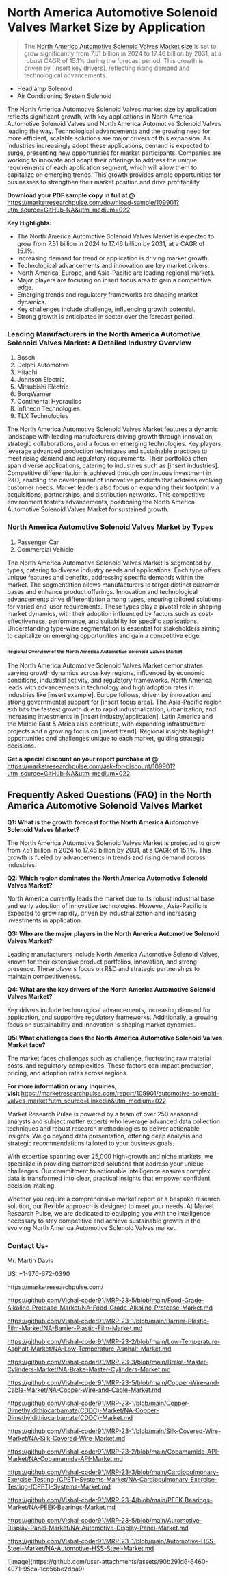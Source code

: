 <h1>North America Automotive Solenoid Valves Market&nbsp;Size by Application</h1><blockquote><p>The <a href="https://marketresearchpulse.com/download-sample/109901?utm_source=GitHub-NA&amp;utm_medium=022">North America Automotive Solenoid Valves Market size</a> is set to grow significantly from 7.51 billion in 2024 to 17.46 billion by 2031, at a robust CAGR of 15.1% during the forecast period. This growth is driven by [insert key drivers], reflecting rising demand and technological advancements.</p></blockquote><ul><li>Headlamp Solenoid <li> Air Conditioning System Solenoid</li></ul><p>The North America Automotive Solenoid Valves market size by application reflects significant growth, with key applications in North America Automotive Solenoid Valves and North America Automotive Solenoid Valves leading the way. Technological advancements and the growing need for more efficient, scalable solutions are major drivers of this expansion. As industries increasingly adopt these applications, demand is expected to surge, presenting new opportunities for market participants. Companies are working to innovate and adapt their offerings to address the unique requirements of each application segment, which will allow them to capitalize on emerging trends. This growth provides ample opportunities for businesses to strengthen their market position and drive profitability.</p><p><strong>Download your PDF sample copy in full at @ </strong><a href="https://marketresearchpulse.com/download-sample/109901?utm_source=GitHub-NA&amp;utm_medium=022">https://marketresearchpulse.com/download-sample/109901?utm_source=GitHub-NA&amp;utm_medium=022</a></p><p><strong>Key Highlights: </strong></p><ul><li>The North America Automotive Solenoid Valves Market is expected to grow from 7.51 billion in 2024 to 17.46 billion by 2031, at a CAGR of 15.1%.</li><li>Increasing demand for trend or application is driving market growth.</li><li>Technological advancements and innovation are key market drivers.</li><li>North America, Europe, and Asia-Pacific are leading regional markets.</li><li>Major players are focusing on insert focus area to gain a competitive edge.</li><li>Emerging trends and regulatory frameworks are shaping market dynamics.</li><li>Key challenges include challenge, influencing growth potential.</li><li>Strong growth is anticipated in sector over the forecast period.</li></ul><h3>Leading Manufacturers in the North America Automotive Solenoid Valves Market: A Detailed Industry Overview</h3><ol><li>Bosch</li><li>Delphi Automotive</li><li>Hitachi</li><li>Johnson Electric</li><li>Mitsubishi Electric</li><li>BorgWarner</li><li>Continental Hydraulics</li><li>Infineon Technologies</li><li>TLX Technologies</li></ol><div class="flex max-w-full flex-col flex-grow"><div class="min-h-8 text-message flex w-full flex-col items-end gap-2 whitespace-normal break-words [.text-message+&amp;]:mt-5" dir="auto" data-message-author-role="assistant" data-message-id="fd8432e4-4910-450d-b182-61b7bfb0a01f" data-message-model-slug="gpt-4o"><div class="flex w-full flex-col gap-1 empty:hidden first:pt-[3px]"><div class="markdown prose w-full break-words dark:prose-invert light"><p>The North America Automotive Solenoid Valves Market features a dynamic landscape with leading manufacturers driving growth through innovation, strategic collaborations, and a focus on emerging technologies. Key players leverage advanced production techniques and sustainable practices to meet rising demand and regulatory requirements. Their portfolios often span diverse applications, catering to industries such as [insert industries]. Competitive differentiation is achieved through continuous investment in R&amp;D, enabling the development of innovative products that address evolving customer needs. Market leaders also focus on expanding their footprint via acquisitions, partnerships, and distribution networks. This competitive environment fosters advancements, positioning the North America Automotive Solenoid Valves Market for sustained growth.</p></div></div></div></div><h3>North America Automotive Solenoid Valves Market by Types</h3><ol><li>Passenger Car <li> Commercial Vehicle</li></ol><div class="flex max-w-full flex-col flex-grow"><div class="min-h-8 text-message flex w-full flex-col items-end gap-2 whitespace-normal break-words [.text-message+&amp;]:mt-5" dir="auto" data-message-author-role="assistant" data-message-id="084470be-0bb7-4664-bddf-5156b4f41249" data-message-model-slug="gpt-4o-mini"><div class="flex w-full flex-col gap-1 empty:hidden first:pt-[3px]"><div class="markdown prose w-full break-words dark:prose-invert light"><p>The North America Automotive Solenoid Valves Market is segmented by types, catering to diverse industry needs and applications. Each type offers unique features and benefits, addressing specific demands within the market. The segmentation allows manufacturers to target distinct customer bases and enhance product offerings. Innovation and technological advancements drive differentiation among types, ensuring tailored solutions for varied end-user requirements. These types play a pivotal role in shaping market dynamics, with their adoption influenced by factors such as cost-effectiveness, performance, and suitability for specific applications. Understanding type-wise segmentation is essential for stakeholders aiming to capitalize on emerging opportunities and gain a competitive edge.</p></div></div></div></div><h3><span style="font-size: 11px;">Regional Overview of the North America Automotive Solenoid Valves Market</span></h3><div class="flex max-w-full flex-col flex-grow"><div class="min-h-8 text-message flex w-full flex-col items-end gap-2 whitespace-normal break-words [.text-message+&amp;]:mt-5" dir="auto" data-message-author-role="assistant" data-message-id="e9038762-ce64-4e30-91c9-9bd413514231" data-message-model-slug="gpt-4o-mini"><div class="flex w-full flex-col gap-1 empty:hidden first:pt-[3px]"><div class="markdown prose w-full break-words dark:prose-invert light"><p>The North America Automotive Solenoid Valves Market demonstrates varying growth dynamics across key regions, influenced by economic conditions, industrial activity, and regulatory frameworks. North America leads with advancements in technology and high adoption rates in industries like [insert example]. Europe follows, driven by innovation and strong governmental support for [insert focus area]. The Asia-Pacific region exhibits the fastest growth due to rapid industrialization, urbanization, and increasing investments in [insert industry/application]. Latin America and the Middle East &amp; Africa also contribute, with expanding infrastructure projects and a growing focus on [insert trend]. Regional insights highlight opportunities and challenges unique to each market, guiding strategic decisions.</p></div></div></div></div><p><strong>Get a special discount on your report purchase at @ </strong><a href="https://marketresearchpulse.com/ask-for-discount/109901?utm_source=GitHub-NA&amp;utm_medium=022">https://marketresearchpulse.com/ask-for-discount/109901?utm_source=GitHub-NA&amp;utm_medium=022</a></p><h2>Frequently Asked Questions (FAQ) in the North America Automotive Solenoid Valves Market</h2><p><strong>Q1: What is the growth forecast for the North America Automotive Solenoid Valves Market?</strong></p><p>The North America Automotive Solenoid Valves Market is projected to grow from 7.51 billion in 2024 to 17.46 billion by 2031, at a CAGR of 15.1%. This growth is fueled by advancements in trends and rising demand across industries.</p><p><strong>Q2: Which region dominates the North America Automotive Solenoid Valves Market?</strong></p><p>North America currently leads the market due to its robust industrial base and early adoption of innovative technologies. However, Asia-Pacific is expected to grow rapidly, driven by industrialization and increasing investments in application.</p><p><strong>Q3: Who are the major players in the North America Automotive Solenoid Valves Market?</strong></p><p>Leading manufacturers include North America Automotive Solenoid Valves, known for their extensive product portfolios, innovation, and strong presence. These players focus on R&amp;D and strategic partnerships to maintain competitiveness.</p><p><strong>Q4: What are the key drivers of the North America Automotive Solenoid Valves Market?</strong></p><p>Key drivers include technological advancements, increasing demand for application, and supportive regulatory frameworks. Additionally, a growing focus on sustainability and innovation is shaping market dynamics.</p><p><strong>Q5: What challenges does the North America Automotive Solenoid Valves Market face?</strong></p><p>The market faces challenges such as challenge, fluctuating raw material costs, and regulatory complexities. These factors can impact production, pricing, and adoption rates across regions.</p><p><strong>For more information or any inquiries, visit&nbsp;</strong><a href="https://marketresearchpulse.com/report/109901/automotive-solenoid-valves-market?utm_source=Linkedin&utm_medium=022">https://marketresearchpulse.com/report/109901/automotive-solenoid-valves-market?utm_source=Linkedin&utm_medium=022</a></p><p>Market Research Pulse is powered by a team of over 250 seasoned analysts and subject matter experts who leverage advanced data collection techniques and robust research methodologies to deliver actionable insights. We go beyond data presentation, offering deep analysis and strategic recommendations tailored to your business goals.</p><p>With expertise spanning over 25,000 high-growth and niche markets, we specialize in providing customized solutions that address your unique challenges. Our commitment to actionable intelligence ensures complex data is transformed into clear, practical insights that empower confident decision-making.</p><p>Whether you require a comprehensive market report or a bespoke research solution, our flexible approach is designed to meet your needs. At Market Research Pulse, we are dedicated to equipping you with the intelligence necessary to stay competitive and achieve sustainable growth in the evolving North America Automotive Solenoid Valves market.</p><h3><strong>Contact Us-</strong></h3><p>Mr. Martin Davis</p><p>US: +1-970-672-0390</p><p>https://marketresearchpulse.com/</p><p><a href="https://github.com/Vishal-coder91/MRP-23-5/blob/main/Food-Grade-Alkaline-Protease-Market/NA-Food-Grade-Alkaline-Protease-Market.md">https://github.com/Vishal-coder91/MRP-23-5/blob/main/Food-Grade-Alkaline-Protease-Market/NA-Food-Grade-Alkaline-Protease-Market.md</a></p><p><a href="https://github.com/Vishal-coder91/MRP-23-1/blob/main/Barrier-Plastic-Film-Market/NA-Barrier-Plastic-Film-Market.md">https://github.com/Vishal-coder91/MRP-23-1/blob/main/Barrier-Plastic-Film-Market/NA-Barrier-Plastic-Film-Market.md</a></p><p><a href="https://github.com/Vishal-coder91/MRP-23-2/blob/main/Low-Temperature-Asphalt-Market/NA-Low-Temperature-Asphalt-Market.md">https://github.com/Vishal-coder91/MRP-23-2/blob/main/Low-Temperature-Asphalt-Market/NA-Low-Temperature-Asphalt-Market.md</a></p><p><a href="https://github.com/Vishal-coder91/MRP-23-3/blob/main/Brake-Master-Cylinders-Market/NA-Brake-Master-Cylinders-Market.md">https://github.com/Vishal-coder91/MRP-23-3/blob/main/Brake-Master-Cylinders-Market/NA-Brake-Master-Cylinders-Market.md</a></p><p><a href="https://github.com/Vishal-coder91/MRP-23-5/blob/main/Copper-Wire-and-Cable-Market/NA-Copper-Wire-and-Cable-Market.md">https://github.com/Vishal-coder91/MRP-23-5/blob/main/Copper-Wire-and-Cable-Market/NA-Copper-Wire-and-Cable-Market.md</a></p><p><a href="https://github.com/Vishal-coder91/MRP-23-1/blob/main/Copper-Dimethyldithiocarbamate(CDDC)-Market/NA-Copper-Dimethyldithiocarbamate(CDDC)-Market.md">https://github.com/Vishal-coder91/MRP-23-1/blob/main/Copper-Dimethyldithiocarbamate(CDDC)-Market/NA-Copper-Dimethyldithiocarbamate(CDDC)-Market.md</a></p><p><a href="https://github.com/Vishal-coder91/MRP-23-1/blob/main/Silk-Covered-Wire-Market/NA-Silk-Covered-Wire-Market.md">https://github.com/Vishal-coder91/MRP-23-1/blob/main/Silk-Covered-Wire-Market/NA-Silk-Covered-Wire-Market.md</a></p><p><a href="https://github.com/Vishal-coder91/MRP-23-2/blob/main/Cobamamide-API-Market/NA-Cobamamide-API-Market.md">https://github.com/Vishal-coder91/MRP-23-2/blob/main/Cobamamide-API-Market/NA-Cobamamide-API-Market.md</a></p><p><a href="https://github.com/Vishal-coder91/MRP-23-3/blob/main/Cardiopulmonary-Exercise-Testing-(CPET)-Systems-Market/NA-Cardiopulmonary-Exercise-Testing-(CPET)-Systems-Market.md">https://github.com/Vishal-coder91/MRP-23-3/blob/main/Cardiopulmonary-Exercise-Testing-(CPET)-Systems-Market/NA-Cardiopulmonary-Exercise-Testing-(CPET)-Systems-Market.md</a></p><p><a href="https://github.com/Vishal-coder91/MRP-23-4/blob/main/PEEK-Bearings-Market/NA-PEEK-Bearings-Market.md">https://github.com/Vishal-coder91/MRP-23-4/blob/main/PEEK-Bearings-Market/NA-PEEK-Bearings-Market.md</a></p><p><a href="https://github.com/Vishal-coder91/MRP-23-5/blob/main/Automotive-Display-Panel-Market/NA-Automotive-Display-Panel-Market.md">https://github.com/Vishal-coder91/MRP-23-5/blob/main/Automotive-Display-Panel-Market/NA-Automotive-Display-Panel-Market.md</a></p><p><a href="https://github.com/Vishal-coder91/MRP-23-1/blob/main/Automotive-HSS-Steel-Market/NA-Automotive-HSS-Steel-Market.md">https://github.com/Vishal-coder91/MRP-23-1/blob/main/Automotive-HSS-Steel-Market/NA-Automotive-HSS-Steel-Market.md</a></p>
![image](https://github.com/user-attachments/assets/90b291d6-6460-4071-95ca-1cd56be2dba9)
